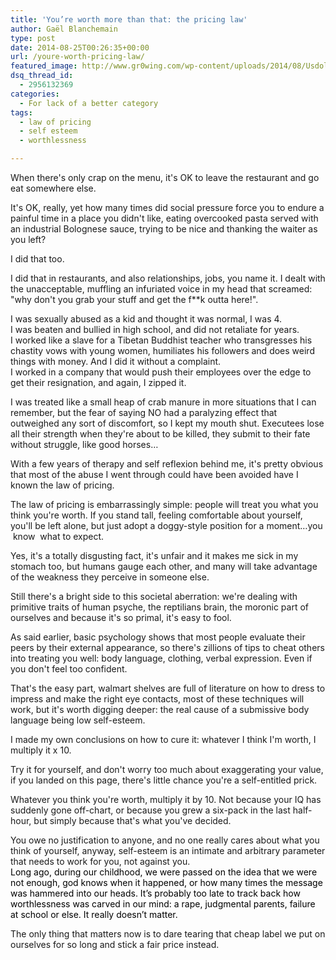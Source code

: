 ```yaml
---
title: 'You’re worth more than that: the pricing law'
author: Gaël Blanchemain
type: post
date: 2014-08-25T00:26:35+00:00
url: /youre-worth-pricing-law/
featured_image: http://www.gr0wing.com/wp-content/uploads/2014/08/Usdollar100front-e1408926288828.jpg
dsq_thread_id:
  - 2956132369
categories:
  - For lack of a better category
tags:
  - law of pricing
  - self esteem
  - worthlessness

---
```

When there's only crap on the menu, it's OK to leave the restaurant and go eat somewhere else.

It's OK, really, yet how many times did social pressure force you to endure a painful time in a place you didn't like, eating overcooked pasta served with an industrial Bolognese sauce, trying to be nice and thanking the waiter as you left?

I did that too.

I did that in restaurants, and also relationships, jobs, you name it. I dealt with the unacceptable, muffling an infuriated voice in my head that screamed: "why don't you grab your stuff and get the f**k outta here!".

I was sexually abused as a kid and thought it was normal, I was 4.  
I was beaten and bullied in high school, and did not retaliate for years.  
I worked like a slave for a Tibetan Buddhist teacher who transgresses his chastity vows with young women, humiliates his followers and does weird things with money. And I did it without a complaint.  
I worked in a company that would push their employees over the edge to get their resignation, and again, I zipped it.

I was treated like a small heap of crab manure in more situations that I can remember, but the fear of saying NO had a paralyzing effect that outweighed any sort of discomfort, so I kept my mouth shut. Executees lose all their strength when they're about to be killed, they submit to their fate without struggle, like good horses&#8230;

With a few years of therapy and self reflexion behind me, it's pretty obvious that most of the abuse I went through could have been avoided have I known the law of pricing.

The law of pricing is embarrassingly simple: people will treat you what you think you're worth. If you stand tall, feeling comfortable about yourself, you'll be left alone, but just adopt a doggy-style position for a moment&#8230;you  know  what to expect.

Yes, it's a totally disgusting fact, it's unfair and it makes me sick in my stomach too, but humans gauge each other, and many will take advantage of the weakness they perceive in someone else.

Still there's a bright side to this societal aberration: we're dealing with primitive traits of human psyche, the reptilians brain, the moronic part of ourselves and because it's so primal, it's easy to fool.

As said earlier, basic psychology shows that most people evaluate their peers by their external appearance, so there's zillions of tips to cheat others into treating you well: body language, clothing, verbal expression. Even if you don't feel too confident.

That's the easy part, walmart shelves are full of literature on how to dress to impress and make the right eye contacts, most of these techniques will work, but it's worth digging deeper: the real cause of a submissive body language being low self-esteem.

I made my own conclusions on how to cure it: whatever I think I'm worth, I multiply it x 10.

Try it for yourself, and don't worry too much about exaggerating your value, if you landed on this page, there's little chance you're a self-entitled prick.

Whatever you think you're worth, multiply it by 10. Not because your IQ has suddenly gone off-chart, or because you grew a six-pack in the last half-hour, but simply because that's what you've decided.

You owe no justification to anyone, and no one really cares about what you think of yourself, anyway, self-esteem is an intimate and arbitrary parameter that needs to work for you, not against you.  
<span style="color: #000000;">Long ago, during our childhood, we were passed on the idea that we were not enough, god knows when it happened, or how many times the message was hammered into our heads. It’s probably too late to track back how worthlessness was carved in our mind: a rape, judgmental parents</span><span style="color: #000000;">, failure at school or else. It really doesn’t matter.</span>

The only thing that matters now is to dare tearing that cheap label we put on ourselves for so long and stick a fair price instead.
